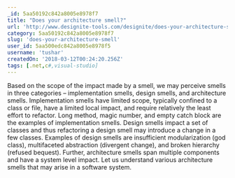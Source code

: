 ```yaml
---
_id: 5aa50192c842a8005e8978f7
title: "Does your architecture smell?"
url: 'http://www.designite-tools.com/designite/does-your-architecture-smell/'
category: 5aa50192c842a8005e8978f7
slug: 'does-your-architecture-smell'
user_id: 5aa500edc842a8005e8978f5
username: 'tushar'
createdOn: '2018-03-12T00:24:20.256Z'
tags: [.net,c#,visual-studio]
---
```


Based on the scope of the impact made by a smell, we may perceive smells in three categories – implementation smells, design smells, and architecture smells. Implementation smells have limited scope, typically confined to a class or file, have a limited local impact, and require relatively the least effort to refactor. Long method, magic number, and empty catch block are the examples of implementation smells. Design smells impact a set of classes and thus refactoring a design smell may introduce a change in a few classes. Examples of design smells are insufficient modularization (god class), multifaceted abstraction (divergent change), and broken hierarchy (refused bequest). Further, architecture smells span multiple components and have a system level impact. Let us understand various architecture smells that may arise in a software system.

